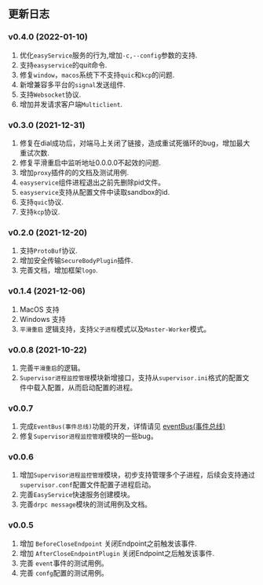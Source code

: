 ## 更新日志

### v0.4.0 (2022-01-10)
1. 优化`easyService`服务的行为,增加`-c,--config`参数的支持.
2. 支持`easyservice`的quit命令.
3. 修复`window`，`macos`系统下不支持`quic`和`kcp`的问题.
4. 新增兼容多平台的`signal`发送组件.
5. 支持`Websocket`协议.
6. 增加并发请求客户端`Multiclient`.

### v0.3.0 (2021-12-31)
1. 修复在dial成功后，对端马上关闭了链接，造成重试死循环的bug，增加最大重试次数.
2. 修复平滑重启中监听地址0.0.0.0不起效的问题.
3. 增加`proxy`插件的的文档及测试用例.
4. `easyservice`组件进程退出之前先删除pid文件。
5. `easyservice`支持从配置文件中读取sandbox的id.
6. 支持`quic`协议.
7. 支持`kcp`协议.

### v0.2.0 (2021-12-20)
1. 支持`ProtoBuf`协议.
2. 增加安全传输`SecureBodyPlugin`插件.
3. 完善文档，增加框架`logo`.

### v0.1.4 (2021-12-06)
1. MacOS 支持
2. Windows 支持
3. `平滑重启` 逻辑支持，支持`父子进程`模式以及`Master-Worker`模式。

### v0.0.8 (2021-10-22)

1. 完善`平滑重启`的逻辑。
2. `Supervisor进程监控管理`模块新增接口，支持从`supervisor.ini`格式的配置文件中载入配置，从而启动配置的进程。

### v0.0.7

1. 完成`EventBus(事件总线)`功能的开发，详情请见 [eventBus(事件总线)](component/eventBus.md)
2. 修复`Supervisor进程监控管理`模块的一些bug。

### v0.0.6

1. 增加`Supervisor进程监控管理`模块，初步支持管理多个子进程，后续会支持通过`supervisor.conf`配置文件配置子进程启动。
2. 完善`EasyService`快速服务创建模块。
3. 完善`drpc message`模块的测试用例及文档。

### v0.0.5

1. 增加 `BeforeCloseEndpoint` 关闭Endpoint之前触发该事件.
2. 增加 `AfterCloseEndpointPlugin` 关闭Endpoint之后触发该事件.
3. 完善 `event`事件的测试用例。
4. 完善 `confg`配置的测试用例。